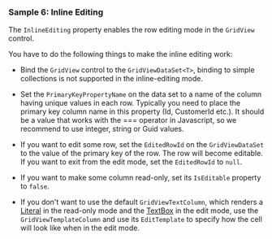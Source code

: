 ### Sample 6: Inline Editing

The `InlineEditing` property enables the row editing mode in the `GridView` control.

You have to do the following things to make the inline editing work:

* Bind the `GridView` control to the `GridViewDataSet<T>`, binding to simple collections is not supported in the inline-editing mode.

* Set the `PrimaryKeyPropertyName` on the data set to a name of the column having unique values in each row. Typically you need to 
    place the primary key column name in this property (Id, CustomerId etc.). It should be a value that works with the === operator
    in Javascript, so we recommend to use integer, string or Guid values.

* If you want to edit some row, set the `EditedRowId` on the `GridViewDataSet` to the value of the primary key of the row. The row will 
    become editable. If you want to exit from the edit mode, set the `EditedRowId` to `null`.

* If you want to make some column read-only, set its `IsEditable` property to `false`.

* If you don't want to use the default `GridViewTextColumn`, which renders a [Literal](/docs/controls/builtin/Literal) in the read-only 
    mode and the [TextBox](/docs/controls/builtin/TextBox) in the edit mode, use the `GridViewTemplateColumn` and use its `EditTemplate` 
    to specify how the cell will look like when in the edit mode.
